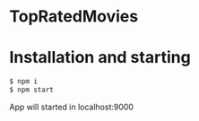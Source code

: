 # TopRatedMovies

# Installation and starting

```sh
$ npm i
$ npm start
```
App will started in localhost:9000
